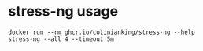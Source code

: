 # stress-ng usage
```shell
docker run --rm ghcr.io/colinianking/stress-ng --help
stress-ng --all 4 --timeout 5m
```
